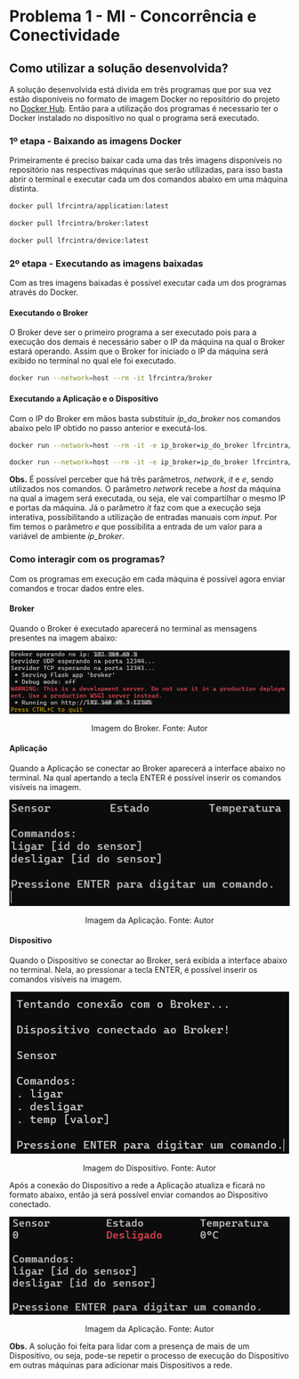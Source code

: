 # Problema 1 - MI - Concorrência e Conectividade

## Como utilizar a solução desenvolvida?
A solução desenvolvida está divida em três programas que por sua vez estão disponíveis no formato de imagem Docker no repositório do projeto no [Docker Hub](https://hub.docker.com/repositories/lfrcintra). Então para a utilização dos programas é necessario ter o Docker instalado no dispositivo no qual o programa será executado.

### 1º etapa - Baixando as imagens Docker
Primeiramente é preciso baixar cada uma das três imagens disponíveis no repositório nas respectivas máquinas que serão utilizadas, para isso basta abrir o terminal e executar cada um dos comandos abaixo em uma máquina distinta.

```bash
docker pull lfrcintra/application:latest
```
```bash
docker pull lfrcintra/broker:latest
```
```bash
docker pull lfrcintra/device:latest
```

### 2º etapa - Executando as imagens baixadas
Com as tres imagens baixadas é possível executar cada um dos programas através do Docker.

#### Executando o Broker
O Broker deve ser o primeiro programa a ser executado pois para a execução dos demais é necessário saber o IP da máquina na qual o Broker estará operando. Assim que o Broker for iniciado o IP da máquina será exibido no terminal no qual ele foi executado.
```bash
docker run --network=host --rm -it lfrcintra/broker
```

#### Executando a Aplicação e o Dispositivo
Com o IP do Broker em mãos basta substituir *ip_do_broker* nos comandos abaixo pelo IP obtido no passo anterior e executá-los.
```bash
docker run --network=host --rm -it -e ip_broker=ip_do_broker lfrcintra/application
```
```bash
docker run --network=host --rm -it -e ip_broker=ip_do_broker lfrcintra/device
```
**Obs.** É possível perceber que há três parâmetros, *network*, *it* e *e*, sendo utilizados nos comandos. O parâmetro *network* recebe a *host* da máquina na qual a imagem será executada, ou seja, ele vai compartilhar o mesmo IP e portas da máquina. Já o parâmetro *it* faz com que a execução seja interativa, possibilitando a utilização de entradas manuais com *input*. Por fim temos o parâmetro *e* que possibilita a entrada de um valor para a variável de ambiente *ip_broker*.

### Como interagir com os programas?
Com os programas em execução em cada máquina é possível agora enviar comandos e trocar dados entre eles.


#### Broker
Quando o Broker é executado aparecerá no terminal as mensagens presentes na imagem abaixo:

<p align="center">
  <img src="imgs\broker_ft1.png" alt="broker_ft1">
</p>
<p align="center">Imagem do Broker. Fonte: Autor</p>


#### Aplicação
Quando a Aplicação se conectar ao Broker aparecerá a interface abaixo no terminal. Na qual apertando a tecla ENTER é possível inserir os comandos visíveis na imagem.

<p align="center">
  <img src="imgs\app_ft1.png" alt="app_ft1">
</p>
<p align="center">Imagem da Aplicação. Fonte: Autor</p>

#### Dispositivo
Quando o Dispositivo se conectar ao Broker, será exibida a interface abaixo no terminal. Nela, ao pressionar a tecla ENTER, é possível inserir os comandos visíveis na imagem.

<p align="center">
  <img src="imgs\device_ft1.png" alt="device_ft1">
</p>
<p align="center">Imagem do Dispositivo. Fonte: Autor</p>

Após a conexão do Dispositivo a rede a Aplicação atualiza e ficará no formato abaixo, então já será possível enviar comandos ao Dispositivo conectado.

<p align="center">
  <img src="imgs\app_ft2.png" alt="app_ft2">
</p>
<p align="center">Imagem da Aplicação. Fonte: Autor</p>

**Obs.** A solução foi feita para lidar com a presença de mais de um Dispositivo, ou seja, pode-se repetir o processo de execução do Dispositivo em outras máquinas para adicionar mais Dispositivos a rede.



